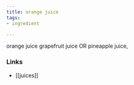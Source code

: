 ```yaml
---
title: orange juice
tags:
- ingredient

---
```

orange juice grapefruit juice OR pineapple juice,

### Links

* [[juices]]
